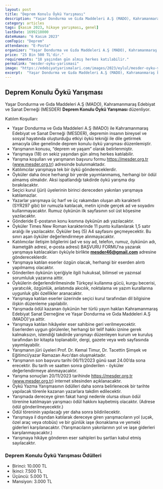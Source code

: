 ```yaml
---
layout: post
title: "Deprem Konulu Öykü Yarışması"
description: "Yaşar Dondurma ve Gıda Maddeleri A.Ş (MADO), Kahramanmaraş Edebiyat ve Sanat Derneği (MESDER) 'Deprem Konulu Öykü Yarışması' düzenliyor."
category: articles
tags: [kasım 2023, hikaye yarışması, genel]
lastDate: 1699218000
dateHuman: "6 Kasım 2023"
comTopic: "Deprem"
attendance: "E-Posta"
organizer: "Yaşar Dondurma ve Gıda Maddeleri A.Ş (MADO), Kahramanmaraş Edebiyat ve Sanat Derneği (MESDER)"
price: "25 Bin 500 TL'dir."
requirements: "18 yaşından gün almış herkes katılabilir."
permalink: "mesder-oyku-yarismasi"
image: "https://edebiyatyarismalari.com/images/2023/eylul/mesder-oyku-yarismasi.jpg"
excerpt:  "Yaşar Dondurma ve Gıda Maddeleri A.Ş (MADO), Kahramanmaraş Edebiyat ve Sanat Derneği (MESDER) <strong> Deprem Konulu Öykü Yarışması </strong> düzenliyor."
---
```


## Deprem Konulu Öykü Yarışması
Yaşar Dondurma ve Gıda Maddeleri A.Ş (MADO), Kahramanmaraş Edebiyat ve Sanat Derneği (MESDER) **Deprem Konulu Öykü Yarışması** düzenliyor.  

Katılım Koşulları:
- Yaşar Dondurma ve Gıda Maddeleri A.Ş (MADO) ile Kahramanmaraş Edebiyat ve Sanat Derneği (MESDER), depremin insanın bireysel ve sosyal hayatında oluşturduğu etkiyi öykü tekniği ile dile getirmek amacıyla ülke genelinde deprem konulu öykü yarışması düzenlemiştir.  
- Yarışmanın konusu, “deprem ve yaşam” olarak belirlenmiştir. 
- Yarışmaya (18) on sekiz yaşından gün almış herkes katılabilir.
- Yarışma koşulları ve yarışmanın başvuru formu https://mesder.org.tr (www.mesder.org.tr) adresinde bulunmaktadır. 
- Katılımcılar yarışmaya tek bir öykü göndereceklerdir.
- Öyküler daha önce herhangi bir yerde yayımlanmamış, herhangi bir ödül almamış olmalıdır. Aksi ispatlandığı takdirde öykü yarışma dışı bırakılacaktır. 
- Seçici kurul (jüri) üyelerinin birinci dereceden yakınları yarışmaya katılamazlar. 
- Yazarlar yarışmaya üç harf ve üç rakamdan oluşan altı karakterli (SYR297 gibi) bir rumuzla katılacak, metin içinde gerçek ad ve soyadını kullanmayacaktır. Rumuz öykünün ilk sayfasının sol üst köşesine yazılacaktır. 
- Gönderide E-postanın konu kısmına öykünün adı yazılacaktır.
- Öyküler Times New Roman karakterinde 11 punto kullanılarak 1,5 satır aralığı ile yazılacaktır. Öyküler beş (5) A4 sayfasını geçmeyecektir. Bu sınırı aşan öyküler değerlendirmeye alınmayacaktır.
- Katılımcılar iletişim bilgilerini (ad ve soy ad, telefon, rumuz, öykünün adı, ikametgâh adresi, e-posta adresi) BAŞVURU FORMU’na yazarak yarışmaya katılacakları öyküyle birlikte **mesder46@gmail.com** adresine göndereceklerdir.
- Yarışmaya katılan eserler özgün olacak, herhangi bir eserden alıntı yapılmamış olacaktır. 
- Gönderilen öykünün içeriğiyle ilgili hukuksal, bilimsel ve yazınsal sorumluluk yazarına aittir.
- Öykülerin değerlendirilmesinde Türkçeyi kullanma gücü, kurgu becerisi, yaratıcılık, özgünlük, anlatımda akıcılık, noktalama ve yazım kurallarına uygunluk gibi özellikler aranacaktır. 
- Yarışmaya katılan eserler üzerinde seçici kurul tarafından dil bilgisine ilişkin düzenleme yapılabilir.
- Yarışmada ödül kazanan öykünün her türlü yayın hakları Kahramanmaraş Edebiyat Sanat Derneğine ve Yaşar Dondurma ve Gıda Maddeleri A.Ş (MADO)’ya aittir.
- Yarışmaya katılan hikâyeler eser sahibine geri verilmeyecektir. Eserlerden uygun görülenler, herhangi bir telif hakkı iznine gerek kalmaksızın, istendiği takdirde yarışmayı düzenleyen kurum ve kuruluş tarafından bir kitapta toplanabilir, dergi, gazete veya web sayfasında yayımlayabilir.
- Yarışmanın jüri üyeleri Prof. Dr. Kemal Timur, Dr. Tacettin Şimşek ve Eğitimci/yazar Ramazan Avcı’dan oluşmaktadır.
- Yarışmanın son başvuru tarihi 06/11/2023 günü saat 24.00’da sona erecektir. Bu tarih ve saatten sonra gönderilen - öyküler değerlendirmeye alınmayacaktır.
- Yarışma sonuçları 20/11/2023 tarihinde https://mesder.org.tr (www.mesder.org.tr) internet sitesinden açıklanacaktır.
- Öykü Yazma Yarışmasının ödülleri daha sonra belirlenecek bir tarihte yapılacak törenle kazanan yazarlara takdim edilecektir.
- Yarışmada dereceye giren fakat hangi nedenle olursa olsun ödül törenine katılmayan yarışmacı ödül hakkını kaybetmiş olacaktır. (Adrese ödül gönderilmeyecektir.)
- Ödül töreninin yapılacağı yer daha sonra bildirilecektir. 
- Yarışmaya il dışından katılarak dereceye giren yarışmacıların yol (uçak, özel araç veya otobüs) ve bir günlük iaşe (konaklama ve yemek) giderleri karşılanacaktır. (Yarışmacıların yakınlarının yol ve iaşe giderleri karşılanmayacaktır.)
- Yarışmaya hikâye gönderen eser sahipleri bu şartları kabul etmiş sayılacaktır.


### Deprem Konulu Öykü Yarışması Ödülleri
- Birinci: 10.000 TL
- İkinci: 7.500 TL
- Üçüncü: 5.000 TL
- Mansiyon: 3.000 TL